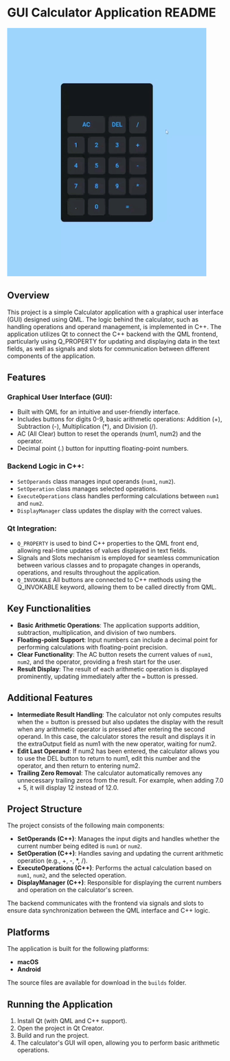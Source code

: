 # GUI Calculator Application README

![Calculator Demo](/Calculator/guicalculator/calculator_demo.gif)

## Overview
This project is a simple Calculator application with a graphical user interface (GUI) designed using QML. The logic behind the calculator, such as handling operations and operand management, is implemented in C++. The application utilizes Qt to connect the C++ backend with the QML frontend, particularly using Q_PROPERTY for updating and displaying data in the text fields, as well as signals and slots for communication between different components of the application.

## Features

### Graphical User Interface (GUI):
- Built with QML for an intuitive and user-friendly interface.
- Includes buttons for digits 0-9, basic arithmetic operations: Addition (+), Subtraction (-), Multiplication (*), and Division (/).
- AC (All Clear) button to reset the operands (num1, num2) and the operator.
- Decimal point (.) button for inputting floating-point numbers.

### Backend Logic in C++:
- `SetOperands` class manages input operands (`num1`, `num2`).
- `SetOperation` class manages selected operations.
- `ExecuteOperations` class handles performing calculations between `num1` and `num2`.
- `DisplayManager` class updates the display with the correct values.

### Qt Integration:
- `Q_PROPERTY` is used to bind C++ properties to the QML front end, allowing real-time updates of values displayed in text fields.
- Signals and Slots mechanism is employed for seamless communication between various classes and to propagate changes in operands, operations, and results throughout the application.
- `Q_INVOKABLE` All buttons are connected to C++ methods using the Q_INVOKABLE keyword, allowing them to be called directly from QML.

## Key Functionalities
- **Basic Arithmetic Operations**: The application supports addition, subtraction, multiplication, and division of two numbers.
- **Floating-point Support**: Input numbers can include a decimal point for performing calculations with floating-point precision.
- **Clear Functionality**: The AC button resets the current values of `num1`, `num2`, and the operator, providing a fresh start for the user.
- **Result Display**: The result of each arithmetic operation is displayed prominently, updating immediately after the `=` button is pressed.

## Additional Features
- **Intermediate Result Handling**: The calculator not only computes results when the = button is pressed but also updates the display with the result when any arithmetic operator is pressed after entering the second operand. In this case, the calculator stores the result and displays it in the extraOutput field as num1 with the new operator, waiting for num2.
- **Edit Last Operand**: If num2 has been entered, the calculator allows you to use the DEL button to return to num1, edit this number and the operator, and then return to entering num2.
- **Trailing Zero Removal**: The calculator automatically removes any unnecessary trailing zeros from the result. For example, when adding 7.0 + 5, it will display 12 instead of 12.0.

## Project Structure
The project consists of the following main components:
- **SetOperands (C++)**: Manages the input digits and handles whether the current number being edited is `num1` or `num2`.
- **SetOperation (C++)**: Handles saving and updating the current arithmetic operation (e.g., +, -, *, /).
- **ExecuteOperations (C++)**: Performs the actual calculation based on `num1`, `num2`, and the selected operation.
- **DisplayManager (C++)**: Responsible for displaying the current numbers and operation on the calculator's screen.

The backend communicates with the frontend via signals and slots to ensure data synchronization between the QML interface and C++ logic.

## Platforms
The application is built for the following platforms:
- **macOS**
- **Android**

The source files are available for download in the `builds` folder.

## Running the Application
1. Install Qt (with QML and C++ support).
2. Open the project in Qt Creator.
3. Build and run the project.
4. The calculator's GUI will open, allowing you to perform basic arithmetic operations.
